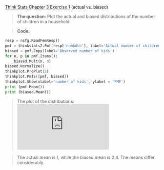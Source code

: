 [Think Stats Chapter 3 Exercise 1](http://greenteapress.com/thinkstats2/html/thinkstats2004.html#toc31) (actual vs. biased)

>**The question:** Plot the actual and biased distributions of the number of children in a household.

>**Code:**
```python
resp = nsfg.ReadFemResp()
pmf = thinkstats2.Pmf(resp['numkdhh'], label='Actual number of children in household')
biased = pmf.Copy(label='Observed number of kids')
for n, p in pmf.Items():
    biased.Mult(n, n)
biased.Normalize()
thinkplot.PrePlot(2)
thinkplot.Pmfs([pmf, biased])
thinkplot.Show(xlabel='number of kids', ylabel = 'PMF')
print (pmf.Mean())
print (biased.Mean())
```
> The plot of the distributions:
![distribution children in household](https://github.com/alvercau/dsp/blob/master/statistics/Chap3ex1.pdf)

>The actual mean is 1, while the biased mean is 2.4. The means differ considerably. 
